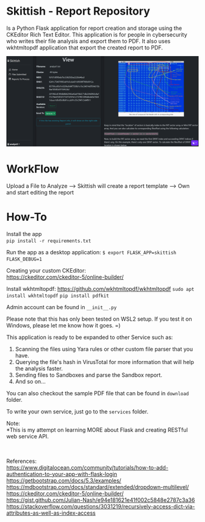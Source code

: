 
# Skittish - Report Repository

Is a Python Flask application for report creation and storage using the CKEditor Rich Text Editor. This application is for people in cybersecurity who writes their file analysis and export them to PDF. It also uses wkhtmltopdf application that export the created report to PDF.

![Sample Preview](https://github.com/gegcars/skittish/blob/main/report_preview.png?raw=true)

# WorkFlow
Upload a File to Analyze --> Skittish will create a report template --> Own and start editing the report

# How-To
Install the app<br>
`pip install -r requirements.txt`

Run the app as a desktop application:
`$ export FLASK_APP=skittish FLASK_DEBUG=1`

Creating your custom CKEditor:<br>
https://ckeditor.com/ckeditor-5/online-builder/

Install wkhtmltopdf:
https://github.com/wkhtmltopdf/wkhtmltopdf
`sudo apt install wkhtmltopdf`
`pip install pdfkit`

Admin account can be found in `__init__.py`

Please note that this has only been tested on WSL2 setup. If you test it on Windows, please let me know how it goes. =)

This application is ready to be expanded to other Service such as:
1. Scanning the files using Yara rules or other custom file parser that you have.
2. Querying the file's hash in VirusTotal for more information that will help the analysis faster.
3. Sending files to Sandboxes and parse the Sandbox report.
4. And so on...

You can also checkout the sample PDF file that can be found in `download` folder.

To write your own service, just go to the `services` folder.


Note:<br>
*This is my attempt on learning MORE about Flask and creating RESTful web service API.

<br><br>
References:<br>
https://www.digitalocean.com/community/tutorials/how-to-add-authentication-to-your-app-with-flask-login
https://getbootstrap.com/docs/5.3/examples/
https://mdbootstrap.com/docs/standard/extended/dropdown-multilevel/
https://ckeditor.com/ckeditor-5/online-builder/
https://gist.github.com/Julian-Nash/e94e181621e41f002c5848e2787c3a36
https://stackoverflow.com/questions/3031219/recursively-access-dict-via-attributes-as-well-as-index-access
